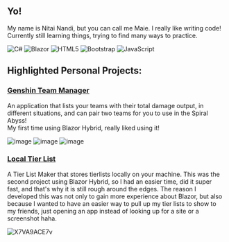 ## Yo!

My name is Nitai Nandi, but you can call me Maie.
I really like writing code! Currently still learning things, trying to find many ways to practice.

![C#](https://img.shields.io/badge/c%23-%23239120.svg?style=for-the-badge&logo=csharp&logoColor=white) 
![Blazor](https://img.shields.io/badge/blazor-%235C2D91.svg?style=for-the-badge&logo=blazor&logoColor=white)
![HTML5](https://img.shields.io/badge/html5-%23E34F26.svg?style=for-the-badge&logo=html5&logoColor=white)
![Bootstrap](https://img.shields.io/badge/bootstrap-%238511FA.svg?style=for-the-badge&logo=bootstrap&logoColor=white)
![JavaScript](https://img.shields.io/badge/javascript-%23323330.svg?style=for-the-badge&logo=javascript&logoColor=%23F7DF1E)

## Highlighted Personal Projects:

### [Genshin Team Manager](https://github.com/Maie-r/GenshinTeamManager)

An application that lists your teams with their total damage output, in different situations, and can pair two teams for you to use in the Spiral Abyss!<br>
My first time using Blazor Hybrid, really liked using it!

![image](https://github.com/Maie-r/GenshinTeamManager/tree/master/Showcase/TeamTable)
![image](https://github.com/user-attachments/assets/3989d339-da0c-43a4-9629-780d3d9cf12a)
![image](https://github.com/Maie-r/GenshinTeamManager/tree/master/Showcase/TeamPairTable)

### [Local Tier List](https://github.com/Maie-r/Local-Tier-List)

A Tier List Maker that stores tierlists locally on your machine.
This was the second project using Blazor Hybrid, so I had an easier time, did it super fast, and that's why it is still rough around the edges. The reason I developed this was not only to gain more experience about Blazor, but also because I wanted to have an easier way to pull up my tier lists to show to my friends, just opening an app instead of looking up for a site or a screenshot haha.

![X7VA9ACE7v](https://github.com/user-attachments/assets/2ed5da2b-21df-49b2-90bb-bfc75c9c8643)


